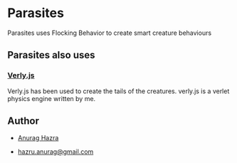 # Parasites

Parasites uses Flocking Behavior to create smart creature behaviours

## Parasites also uses
### **[Verly.js](https://github.com/anuraghazra/Verly.js/)**

Verly.js has been used to create the tails of the creatures.
verly.js is a verlet physics engine written by me.

## Author

- [Anurag Hazra](http://anuraghazra.github.io)

- hazru.anurag@gmail.com
